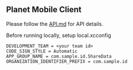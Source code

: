 ## Planet Mobile Client

Please follow the [API.md](https://raw.githubusercontent.com/Planetable/Planet/refs/heads/main/Technotes/API.md) for API details.

Before running locally, setup local.xcconfig
```
DEVELOPMENT_TEAM = <your team id>
CODE_SIGN_STYLE = Automatic
APP_GROUP_NAME = com.sample.id.ShareData
ORGANIZATION_IDENTIFIER_PREFIX = com.sample.id
```
